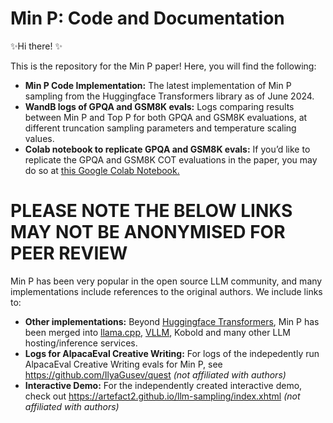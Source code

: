 # Min P: Code and Documentation
✨Hi there! ✨

This is the repository for the Min P paper! Here, you will find the following:
- **Min P Code Implementation:** The latest implementation of Min P sampling from the Huggingface Transformers library as of June 2024.
- **WandB logs of GPQA and GSM8K evals:** Logs comparing results between Min P and Top P for both GPQA and GSM8K evaluations, at different truncation sampling parameters and temperature scaling values.
- **Colab notebook to replicate GPQA and GSM8K evals:** If you’d like to replicate the GPQA and GSM8K COT evaluations in the paper, you may do so at  [this Google Colab Notebook.](https://colab.research.google.com/drive/1lpBoRzw273VXOECaz8AXGJlqI3wuYrEM)

# PLEASE NOTE THE BELOW LINKS MAY NOT BE ANONYMISED FOR PEER REVIEW

Min P has been very popular in the open source LLM community, and many implementations include references to the original authors.
We include links to:
- **Other implementations:** Beyond [Huggingface Transformers](https://github.com/huggingface/transformers/pull/30639), Min P has been merged into [llama.cpp](https://github.com/ggerganov/llama.cpp/pull/3841), [VLLM](https://github.com/vllm-project/vllm/pull/1642), Kobold and many other LLM hosting/inference services.
- **Logs for AlpacaEval Creative Writing:** For logs of the indepedently run AlpacaEval Creative Writing evals for Min P, see https://github.com/IlyaGusev/quest _(not affiliated with authors)_
- **Interactive Demo:** For the independently created interactive demo, check out https://artefact2.github.io/llm-sampling/index.xhtml _(not affiliated with authors)_
